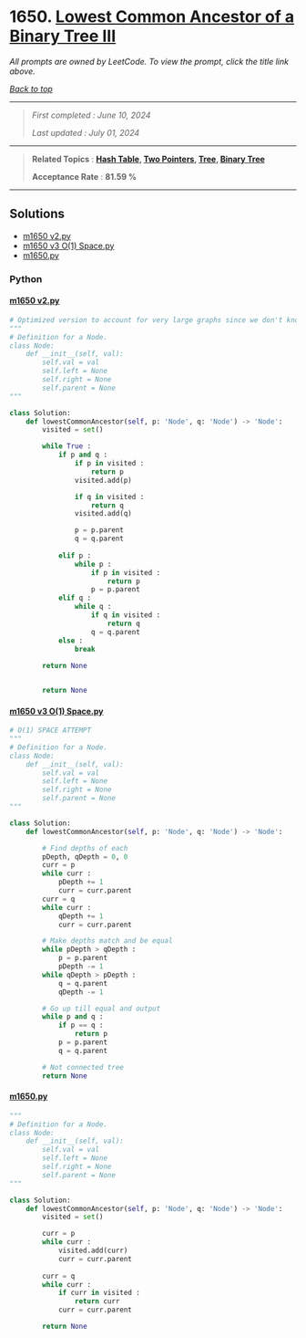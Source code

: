 # 1650. [Lowest Common Ancestor of a Binary Tree III](<https://leetcode.com/problems/lowest-common-ancestor-of-a-binary-tree-iii>)

*All prompts are owned by LeetCode. To view the prompt, click the title link above.*

*[Back to top](<../README.md>)*

------

> *First completed : June 10, 2024*
>
> *Last updated : July 01, 2024*

------

> **Related Topics** : **[Hash Table](<by_topic/Hash Table.md>), [Two Pointers](<by_topic/Two Pointers.md>), [Tree](<by_topic/Tree.md>), [Binary Tree](<by_topic/Binary Tree.md>)**
>
> **Acceptance Rate** : **81.59 %**

------

## Solutions

- [m1650 v2.py](<../my-submissions/m1650 v2.py>)
- [m1650 v3 O(1) Space.py](<../my-submissions/m1650 v3 O(1) Space.py>)
- [m1650.py](<../my-submissions/m1650.py>)
### Python
#### [m1650 v2.py](<../my-submissions/m1650 v2.py>)
```Python
# Optimized version to account for very large graphs since we don't know which one is lower
"""
# Definition for a Node.
class Node:
    def __init__(self, val):
        self.val = val
        self.left = None
        self.right = None
        self.parent = None
"""

class Solution:
    def lowestCommonAncestor(self, p: 'Node', q: 'Node') -> 'Node':
        visited = set()

        while True :
            if p and q :
                if p in visited :
                    return p
                visited.add(p)

                if q in visited :
                    return q
                visited.add(q)

                p = p.parent
                q = q.parent
            
            elif p :
                while p :
                    if p in visited :
                        return p
                    p = p.parent
            elif q :
                while q :
                    if q in visited :
                        return q
                    q = q.parent
            else :
                break
        
        return None


        return None
```

#### [m1650 v3 O(1) Space.py](<../my-submissions/m1650 v3 O(1) Space.py>)
```Python
# O(1) SPACE ATTEMPT
"""
# Definition for a Node.
class Node:
    def __init__(self, val):
        self.val = val
        self.left = None
        self.right = None
        self.parent = None
"""

class Solution:
    def lowestCommonAncestor(self, p: 'Node', q: 'Node') -> 'Node':

        # Find depths of each
        pDepth, qDepth = 0, 0
        curr = p
        while curr :
            pDepth += 1
            curr = curr.parent
        curr = q
        while curr :
            qDepth += 1
            curr = curr.parent

        # Make depths match and be equal
        while pDepth > qDepth :
            p = p.parent
            pDepth -= 1
        while qDepth > pDepth :
            q = q.parent
            qDepth -= 1

        # Go up till equal and output
        while p and q :
            if p == q :
                return p
            p = p.parent
            q = q.parent

        # Not connected tree
        return None
```

#### [m1650.py](<../my-submissions/m1650.py>)
```Python
"""
# Definition for a Node.
class Node:
    def __init__(self, val):
        self.val = val
        self.left = None
        self.right = None
        self.parent = None
"""

class Solution:
    def lowestCommonAncestor(self, p: 'Node', q: 'Node') -> 'Node':
        visited = set()

        curr = p
        while curr :
            visited.add(curr)
            curr = curr.parent
        
        curr = q
        while curr :
            if curr in visited :
                return curr
            curr = curr.parent

        return None
```

